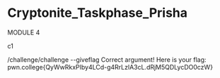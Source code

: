 # Cryptonite_Taskphase_Prisha
MODULE 4

c1

/challenge/challenge --giveflag
Correct argument! Here is your flag:
pwn.college{QyWwRkxPIby4LCd-g4RrLzlA3cL.dRjM5QDLycDO0czW}